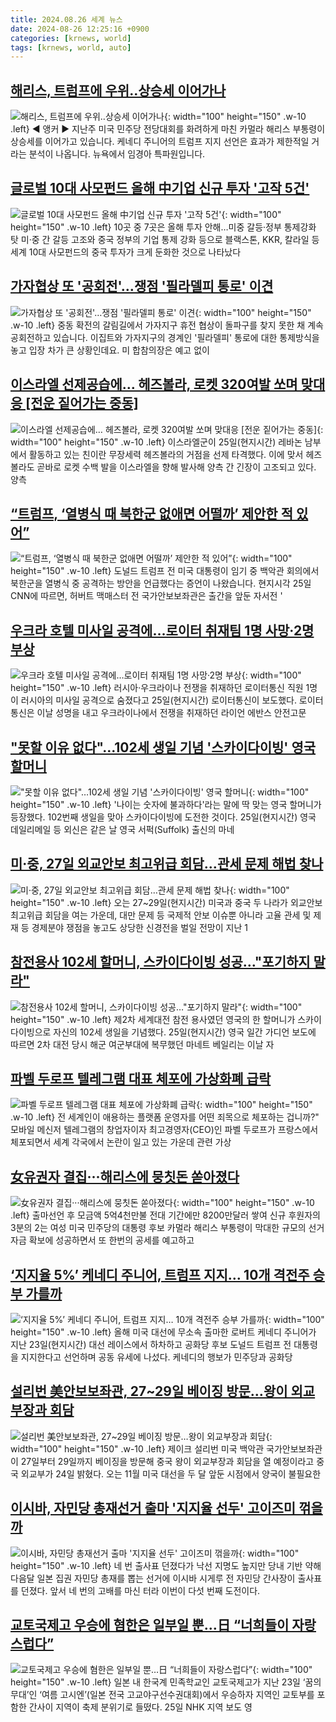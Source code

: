 ```yaml
---
title: 2024.08.26 세계 뉴스
date: 2024-08-26 12:25:16 +0900
categories: [krnews, world]
tags: [krnews, world, auto]
---
```

## [해리스, 트럼프에 우위‥상승세 이어가나](https://n.news.naver.com/mnews/article/214/0001370062)

![해리스, 트럼프에 우위‥상승세 이어가나](https://mimgnews.pstatic.net/image/origin/214/2024/08/26/1370062.jpg?type=nf220_150){: width="100" height="150" .w-10 .left}
◀ 앵커 ▶ 지난주 미국 민주당 전당대회를 화려하게 마친 카멀라 해리스 부통령이 상승세를 이어가고 있습니다. 케네디 주니어의 트럼프 지지 선언은 효과가 제한적일 거라는 분석이 나옵니다. 뉴욕에서 임경아 특파원입니다.

## [글로벌 10대 사모펀드 올해 中기업 신규 투자 '고작 5건'](https://n.news.naver.com/mnews/article/001/0014892494)

![글로벌 10대 사모펀드 올해 中기업 신규 투자 '고작 5건'](https://mimgnews.pstatic.net/image/origin/001/2024/08/26/14892494.jpg?type=nf220_150){: width="100" height="150" .w-10 .left}
10곳 중 7곳은 올해 투자 안해…미중 갈등·정부 통제강화 탓 미·중 간 갈등 고조와 중국 정부의 기업 통제 강화 등으로 블랙스톤, KKR, 칼라일 등 세계 10대 사모펀드의 중국 투자가 크게 둔화한 것으로 나타났다

## [가자협상 또 '공회전'…쟁점 '필라델피 통로' 이견](https://n.news.naver.com/mnews/article/422/0000678445)

![가자협상 또 '공회전'…쟁점 '필라델피 통로' 이견](https://mimgnews.pstatic.net/image/origin/422/2024/08/25/678445.jpg?type=nf220_150){: width="100" height="150" .w-10 .left}
중동 확전의 갈림길에서 가자지구 휴전 협상이 돌파구를 찾지 못한 채 계속 공회전하고 있습니다. 이집트와 가자지구의 경계인 '필라델피' 통로에 대한 통제방식을 놓고 입장 차가 큰 상황인데요. 미 합참의장은 예고 없이

## [이스라엘 선제공습에… 헤즈볼라, 로켓 320여발 쏘며 맞대응 [전운 짙어가는 중동]](https://n.news.naver.com/mnews/article/014/0005232116)

![이스라엘 선제공습에… 헤즈볼라, 로켓 320여발 쏘며 맞대응 [전운 짙어가는 중동]](https://mimgnews.pstatic.net/image/origin/014/2024/08/25/5232116.jpg?type=nf220_150){: width="100" height="150" .w-10 .left}
이스라엘군이 25일(현지시간) 레바논 남부에서 활동하고 있는 친이란 무장세력 헤즈볼라의 거점을 선제 타격했다. 이에 맞서 헤즈볼라도 곧바로 로켓 수백 발을 이스라엘을 향해 발사해 양측 간 긴장이 고조되고 있다. 양측

## [“트럼프, ‘열병식 때 북한군 없애면 어떨까’ 제안한 적 있어”](https://n.news.naver.com/mnews/article/449/0000283748)

![“트럼프, ‘열병식 때 북한군 없애면 어떨까’ 제안한 적 있어”](https://mimgnews.pstatic.net/image/origin/449/2024/08/26/283748.jpg?type=nf220_150){: width="100" height="150" .w-10 .left}
도널드 트럼프 전 미국 대통령이 임기 중 백악관 회의에서 북한군을 열병식 중 공격하는 방안을 언급했다는 증언이 나왔습니다. 현지시각 25일 CNN에 따르면, 허버트 맥매스터 전 국가안보보좌관은 출간을 앞둔 자서전 '

## [우크라 호텔 미사일 공격에…로이터 취재팀 1명 사망·2명 부상](https://n.news.naver.com/mnews/article/018/0005820027)

![우크라 호텔 미사일 공격에…로이터 취재팀 1명 사망·2명 부상](https://mimgnews.pstatic.net/image/origin/018/2024/08/26/5820027.jpg?type=nf220_150){: width="100" height="150" .w-10 .left}
러시아·우크라이나 전쟁을 취재하던 로이터통신 직원 1명이 러시아의 미사일 공격으로 숨졌다고 25일(현지시간) 로이터통신이 보도했다. 로이터통신은 이날 성명을 내고 우크라이나에서 전쟁을 취재하던 라이언 에반스 안전고문

## ["못할 이유 없다"…102세 생일 기념 '스카이다이빙' 영국 할머니](https://n.news.naver.com/mnews/article/008/0005081263)

!["못할 이유 없다"…102세 생일 기념 '스카이다이빙' 영국 할머니](https://mimgnews.pstatic.net/image/origin/008/2024/08/26/5081263.jpg?type=nf220_150){: width="100" height="150" .w-10 .left}
'나이는 숫자에 불과하다'라는 말에 딱 맞는 영국 할머니가 등장했다. 102번째 생일을 맞아 스카이다이빙에 도전한 것이다. 25일(현지시간) 영국 데일리메일 등 외신은 같은 날 영국 서퍽(Suffolk) 출신의 마네

## [미·중, 27일 외교안보 최고위급 회담…관세 문제 해법 찾나](https://n.news.naver.com/mnews/article/018/0005819767)

![미·중, 27일 외교안보 최고위급 회담…관세 문제 해법 찾나](https://mimgnews.pstatic.net/image/origin/018/2024/08/25/5819767.jpg?type=nf220_150){: width="100" height="150" .w-10 .left}
오는 27~29일(현지시간) 미국과 중국 두 나라가 외교안보 최고위급 회담을 여는 가운데, 대만 문제 등 국제적 안보 이슈뿐 아니라 고율 관세 및 제재 등 경제분야 쟁점을 놓고도 상당한 신경전을 벌일 전망이 지난 1

## [참전용사 102세 할머니, 스카이다이빙 성공…"포기하지 말라"](https://n.news.naver.com/mnews/article/014/0005232169)

![참전용사 102세 할머니, 스카이다이빙 성공…"포기하지 말라"](https://mimgnews.pstatic.net/image/origin/014/2024/08/26/5232169.jpg?type=nf220_150){: width="100" height="150" .w-10 .left}
제2차 세계대전 참전 용사였던 영국의 한 할머니가 스카이다이빙으로 자신의 102세 생일을 기념했다. 25일(현지시간) 영국 일간 가디언 보도에 따르면 2차 대전 당시 해군 여군부대에 복무했던 마네트 베일리는 이날 자

## [파벨 두로프 텔레그램 대표 체포에 가상화폐 급락](https://n.news.naver.com/mnews/article/088/0000900543)

![파벨 두로프 텔레그램 대표 체포에 가상화폐 급락](https://mimgnews.pstatic.net/image/origin/088/2024/08/26/900543.jpg?type=nf220_150){: width="100" height="150" .w-10 .left}
전 세계인이 애용하는 플랫폼 운영자를 어떤 죄목으로 체포하는 겁니까?" 모바일 메신저 텔레그램의 창업자이자 최고경영자(CEO)인 파벨 두로프가 프랑스에서 체포되면서 세계 각국에서 논란이 일고 있는 가운데 관련 가상

## [女유권자 결집···해리스에 뭉칫돈 쏟아졌다](https://n.news.naver.com/mnews/article/009/0005355488)

![女유권자 결집···해리스에 뭉칫돈 쏟아졌다](https://mimgnews.pstatic.net/image/origin/009/2024/08/26/5355488.jpg?type=nf220_150){: width="100" height="150" .w-10 .left}
출마선언 후 모금액 5억4천만불 전대 기간에만 8200만달러 쌓여 신규 후원자의 3분의 2는 여성 미국 민주당의 대통령 후보 카멀라 해리스 부통령이 막대한 규모의 선거자금 확보에 성공하면서 또 한번의 공세를 예고하고

## [‘지지율 5%’ 케네디 주니어, 트럼프 지지… 10개 격전주 승부 가를까](https://n.news.naver.com/mnews/article/081/0003474810)

![‘지지율 5%’ 케네디 주니어, 트럼프 지지… 10개 격전주 승부 가를까](https://mimgnews.pstatic.net/image/origin/081/2024/08/26/3474810.jpg?type=nf220_150){: width="100" height="150" .w-10 .left}
올해 미국 대선에 무소속 출마한 로버트 케네디 주니어가 지난 23일(현지시간) 대선 레이스에서 하차하고 공화당 후보 도널드 트럼프 전 대통령을 지지한다고 선언하며 공동 유세에 나섰다. 케네디의 행보가 민주당과 공화당

## [설리번 美안보보좌관, 27~29일  베이징 방문…왕이 외교부장과 회담](https://n.news.naver.com/mnews/article/020/0003583614)

![설리번 美안보보좌관, 27~29일  베이징 방문…왕이 외교부장과 회담](https://mimgnews.pstatic.net/image/origin/020/2024/08/25/3583614.jpg?type=nf220_150){: width="100" height="150" .w-10 .left}
제이크 설리번 미국 백악관 국가안보보좌관이 27일부터 29일까지 베이징을 방문해 중국 왕이 외교부장과 회담을 열 예정이라고 중국 외교부가 24일 밝혔다. 오는 11월 미국 대선을 두 달 앞둔 시점에서 양국이 불필요한

## [이시바, 자민당 총재선거 출마 '지지율 선두' 고이즈미 꺾을까](https://n.news.naver.com/mnews/article/009/0005355298)

![이시바, 자민당 총재선거 출마 '지지율 선두' 고이즈미 꺾을까](https://mimgnews.pstatic.net/image/origin/009/2024/08/25/5355298.jpg?type=nf220_150){: width="100" height="150" .w-10 .left}
네 번 출사표 던졌다가 낙선 지명도 높지만 당내 기반 약해 다음달 일본 집권 자민당 총재를 뽑는 선거에 이시바 시게루 전 자민당 간사장이 출사표를 던졌다. 앞서 네 번의 고배를 마신 터라 이번이 다섯 번째 도전이다.

## [교토국제고 우승에 혐한은 일부일 뿐…日 “너희들이 자랑스럽다”](https://n.news.naver.com/mnews/article/081/0003474746)

![교토국제고 우승에 혐한은 일부일 뿐…日 “너희들이 자랑스럽다”](https://mimgnews.pstatic.net/image/origin/081/2024/08/25/3474746.jpg?type=nf220_150){: width="100" height="150" .w-10 .left}
일본 내 한국계 민족학교인 교토국제고가 지난 23일 ‘꿈의 무대’인 ‘여름 고시엔’(일본 전국 고교야구선수권대회)에서 우승하자 지역인 교토부를 포함한 간사이 지역이 축제 분위기로 들떴다. 25일 NHK 지역 보도 영

